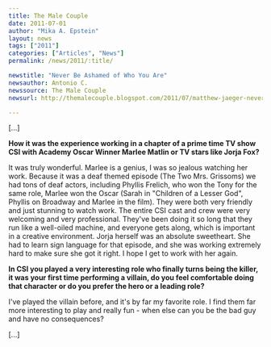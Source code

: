 ```yaml
---
title: The Male Couple 
date: 2011-07-01
author: "Mika A. Epstein"
layout: news
tags: ["2011"]
categories: ["Articles", "News"]
permalink: /news/2011/:title/

newstitle: "Never Be Ashamed of Who You Are"
newsauthor: Antonio C. 
newssource: The Male Couple
newsurl: http://themalecouple.blogspot.com/2011/07/matthew-jaeger-never-be-ashamed-of-who.html  

---
```

 [...]

**How it was the experience working in a chapter of a prime time TV show CSI with Academy Oscar Winner Marlee Matlin or TV stars like Jorja Fox?**  
  
It was truly wonderful. Marlee is a genius, I was so jealous watching her work. Because it was a deaf themed episode (The Two Mrs. Grissoms) we had tons of deaf actors, including Phyllis Frelich, who won the Tony for the same role, Marlee won the Oscar (Sarah in "Children of a Lesser God", Phyllis on Broadway and Marlee in the film). They were both very friendly and just stunning to watch work. The entire CSI cast and crew were very welcoming and very professional. They've been doing it so long that they run like a well-oiled machine, and everyone gets along, which is important in a creative environment. Jorja herself was an absolute sweetheart. She had to learn sign language for that episode, and she was working extremely hard to make sure she got it right. I hope I get to work with her again. 

**In CSI you played a very interesting role who finally turns being the killer, it was your first time performing a villain, do you feel comfortable doing that character or do you prefer the hero or a leading role?**  
  
I've played the villain before, and it's by far my favorite role. I find them far more interesting to play and really fun - when else can you be the bad guy and have no consequences?

[...]

